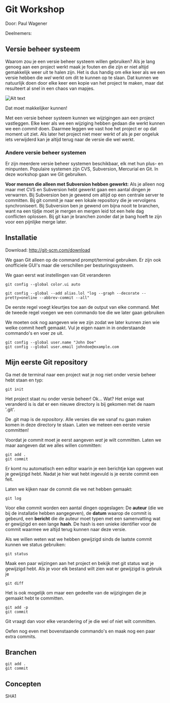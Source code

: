 Git Workshop
============
Door: Paul Wagener

Deelnemers:




Versie beheer systeem
-----------
Waarom zou je een versie beheer systeem willen gebruiken? Als je lang genoeg aan een project werkt maak je fouten en die zijn er niet altijd gemakkelijk weer uit te halen zijn. Het is dus handig om elke keer als we een versie hebben die _wel_ werkt om dit te kunnen op te slaan. Dat kunnen we natuurlijk doen door elke keer een kopie van het project te maken, maar dat resulteert al snel in een chaos van mapjes.

![Alt text](https://raw.github.com/PaulWagener/Git-Workshop/master/project-chaos.png)

Dat moet makkelijker kunnen!

Met een versie beheer systeem kunnen we wijzigingen aan een project vastleggen. Elke keer als we een wijziging hebben gedaan die werkt kunnen we een _commit_ doen. Daarmee leggen we vast hoe het project er op dat moment uit ziet. Als later het project niet meer werkt of als je per ongeluk iets verwijderd kan je altijd terug naar de versie die wel werkt.

### Andere versie beheer systemen

Er zijn meerdere versie beheer systemen beschikbaar, elk met hun plus- en minpunten. Populaire systemen zijn CVS, Subversion, Mercurial en Git. In deze workshop gaan we Git gebruiken.

**Voor mensen die alleen met Subversion hebben gewerkt:** Als je alleen nog maar met CVS en Subversion hebt gewerkt gaan een aantal dingen je verwarren. Bij Subversion ben je gewend om altijd op een centrale server te committen. Bij git commit je naar een lokale repository die je vervolgens synchroniseert. Bij Subversion ben je gewend om bijna nooit te branchen, want na een tijdje moet je mergen en mergen leid tot een hele dag conflicten oplossen. Bij git kan je branchen zonder dat je bang hoeft te zijn voor een pijnlijke merge later.

Installatie
------------------

Download: http://git-scm.com/download

We gaan Git alleen op de command prompt/terminal gebruiken. Er zijn ook onofficiele GUI's maar die verschillen per besturingssysteem.

We gaan eerst wat instellingen van Git veranderen

    git config --global color.ui auto
    
    git config --global --add alias.lol "log --graph --decorate --pretty=oneline --abbrev-commit --all"

De eerste regel voegt kleurtjes toe aan de output van elke command. Met de tweede regel voegen we een commando toe die we later gaan gebruiken

We moeten ook nog aangeven wie we zijn zodat we later kunnen zien wie welke commit heeft gemaakt. Vul je eigen naam in in onderstaande commando's en voer ze uit.

    git config --global user.name "John Doe"
    git config --global user.email johndoe@example.com

Mijn eerste Git repository
-----------
Ga met de terminal naar een project wat je nog niet onder versie beheer hebt staan en typ:

    git init

Het project staat nu onder versie beheer! Ok… Wat? Het enige wat veranderd is is dat er een nieuwe directory is bij gekomen met de naam '.git'.

De .git map is de _repository_. Alle versies die we vanaf nu gaan maken komen in deze directory te staan. Laten we meteen een eerste versie committen!

Voordat je commit moet je eerst aangeven _wat_ je wilt committen. Laten we maar aangeven dat we alles willen committen:

    git add .
    git commit

Er komt nu automatisch een editor waarin je een berichtje kan opgeven wat je gewijzigd hebt. Nadat je hier wat hebt ingevuld is je eerste commit een feit.

Laten we kijken naar de commit die we net hebben gemaakt:

    git log

Voor elke commit worden een aantal dingen opgeslagen: De **auteur** (die we bij de installatie hebben aangegeven), de **datum** waarop de commit is gebeurd, een **bericht** die de auteur moet typen met een samenvatting wat er gewijzigd en een lange **hash**. De hash is een unieke identifier voor de commit waarmee we altijd terug kunnen naar deze versie.

Als we willen weten wat we hebben gewijzigd sinds de laatste commit kunnen we status gebruiken:

    git status

Maak een paar wijzingen aan het project en bekijk met git status wat je gewijzigd hebt. Als je voor elk bestand wilt zien wat er gewijzigd is gebruik je

    git diff

Het is ook mogelijk om maar een gedeelte van de wijzigingen die je gemaakt hebt te committen.

    git add -p
    git commit
    
Git vraagt dan voor elke verandering of je die wel of niet wilt committen.

Oefen nog even met bovenstaande commando's en maak nog een paar extra commits.

Branchen
-----------

    git add .
    git commit

Concepten
-----------
SHA1
